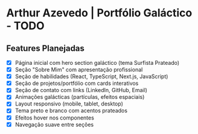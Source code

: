 # Arthur Azevedo | Portfólio Galáctico - TODO

## Features Planejadas

- [x] Página inicial com hero section galáctico (tema Surfista Prateado)
- [x] Seção "Sobre Mim" com apresentação profissional
- [x] Seção de habilidades (React, TypeScript, Next.js, JavaScript)
- [x] Seção de projetos/portfólio com cards interativos
- [x] Seção de contato com links (LinkedIn, GitHub, Email)
- [x] Animações galácticas (partículas, efeitos espaciais)
- [x] Layout responsivo (mobile, tablet, desktop)
- [x] Tema preto e branco com acentos prateados
- [x] Efeitos hover nos componentes
- [x] Navegação suave entre seções

